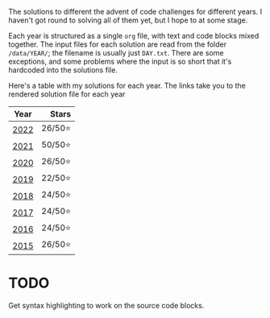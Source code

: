 The solutions to different the advent of code challenges for different years. I haven't got round to solving all of them yet, but I hope to at some stage.

Each year is structured as a single `org` file, with text and code blocks mixed together. The input files for each solution are read from the folder `/data/YEAR/`; the filename is usually just `DAY.txt`. There are some exceptions, and some problems where the input is so short that it's hardcoded into the solutions file.

Here's a table with my solutions for each year. The links take you to the rendered solution file for each year

|       Year       |   Stars |
|:----------------:|--------:|
| [2022](2022.org) | 26/50⭐ |
| [2021](2021.org) | 50/50⭐ |
| [2020](2020.org) | 26/50⭐ |
| [2019](2019.org) | 22/50⭐ |
| [2018](2018.org) | 24/50⭐ |
| [2017](2017.org) | 24/50⭐ |
| [2016](2016.org) | 24/50⭐ |
| [2015](2015.org) | 26/50⭐ |

# TODO

Get syntax highlighting to work on the source code blocks.
